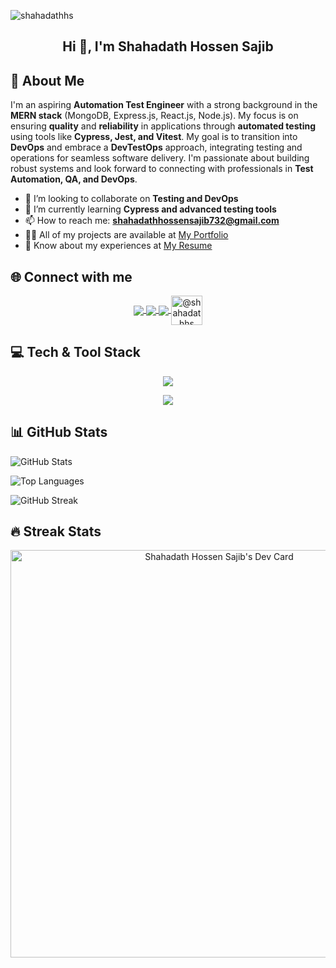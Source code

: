 ![shahadathhs](https://socialify.git.ci/shahadathhs/shahadathhs/image?description=1&descriptionEditable=Automation%20Test%20Engineer%20%7C%20DevOps%20Enthusiast%20&font=Jost&language=1&name=1&owner=1&pattern=Floating%20Cogs&theme=Auto)

<h2 align="center">Hi 👋, I'm Shahadath Hossen Sajib</h2>

## 💫 About Me

I'm an aspiring **Automation Test Engineer** with a strong background in the **MERN stack** (MongoDB, Express.js, React.js, Node.js). My focus is on ensuring **quality** and **reliability** in applications through **automated testing** using tools like **Cypress, Jest, and Vitest**. My goal is to transition into **DevOps** and embrace a **DevTestOps** approach, integrating testing and operations for seamless software delivery. I'm passionate about building robust systems and look forward to connecting with professionals in **Test Automation, QA, and DevOps**.

- 👯 I’m looking to collaborate on **Testing and DevOps**
- 🌱 I’m currently learning **Cypress and advanced testing tools**
- 📫 How to reach me: **shahadathhossensajib732@gmail.com**
- 👨‍💻 All of my projects are available at [My Portfolio](https://shahadathhs.vercel.app)
- 📄 Know about my experiences at [My Resume](https://docs.google.com/document/d/1F4lDxGKNkrY5k2UB7CEjSSNqoK06COyGfz5KDlSH0kY/edit?usp=sharing)

## 🌐 Connect with me

<p align="center">
  <a href="https://dev.to/shahadathhs" target="_blank">
    <img align="center" src="https://skillicons.dev/icons?i=devto&theme=dark" />
  </a>
  <a href="https://linkedin.com/in/shahadathhs" target="_blank">
    <img align="center" src="https://skillicons.dev/icons?i=linkedin&theme=dark" />
  </a>
  <a href="https://gitlab.com/shahadathhs" target="_blank">
    <img align="center" src="https://skillicons.dev/icons?i=gitlab&theme=dark" />
  </a>
  <a href="https://medium.com/@shahadathhs" target="_blank">
    <img align="center" src="https://raw.githubusercontent.com/rahuldkjain/github-profile-readme-generator/master/src/images/icons/Social/medium.svg" alt="@shahadathhs" height="47" width="50" />
  </a>
</p>

## 💻 Tech & Tool Stack

<p align="center">
  <img align="center" src="https://skillicons.dev/icons?i=js,ts,react,nextjs,nodejs,express,mongodb,vercel&theme=dark" /> 
</p>

<p align="center">
  <img align="center" src="https://skillicons.dev/icons?i=vscode,idea,postman,git,github,jest,vitest,cypress&theme=dark" /> 
</p>


## 📊 GitHub Stats

![GitHub Stats](https://github-readme-stats.vercel.app/api?username=shahadathhs&show_icons=true&locale=en&rank_icon=percentile&theme=transparent)

![Top Languages](https://github-readme-stats.vercel.app/api/top-langs/?username=shahadathhs&size_weight=0.5&count_weight=0.5&langs_count=8&theme=transparent)

![GitHub Streak](https://github-readme-streak-stats.herokuapp.com/?user=shahadathhs&)



## 🔥 Streak Stats

<div align="center"> 
<a href="https://app.daily.dev/shahadathhs"><img src="https://api.daily.dev/devcards/v2/6ZhjUdRchhuOpkZR8LgkG.png?type=wide&r=xnu" width="652" alt="Shahadath Hossen Sajib's Dev Card"/></a>
</div>
